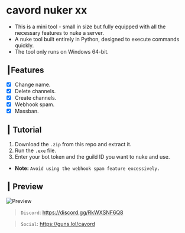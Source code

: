 # cavord nuker xx

* This is a mini tool - small in size but fully equipped with all the necessary features to nuke a server.
* A nuke tool built entirely in Python, designed to execute commands quickly.
* The tool only runs on Windows 64-bit.

## ┃Features

- [x] Change name.
- [x] Delete channels.
- [x] Create channels.
- [x] Webhook spam.
- [x] Massban.

## ┃ Tutorial

1. Download the `.zip` from this repo and extract it.  
2. Run the `.exe` file.  
3. Enter your bot token and the guild ID you want to nuke and use.

* **Note:** `Avoid using the webhook spam feature excessively.`

## ┃ Preview

![Preview](https://i.postimg.cc/GhrfDdYq/cavord-nuker-preview.png)


> `Discord`: https://discord.gg/RkWXSNF6Q8

> `Social`: https://guns.lol/cavord
